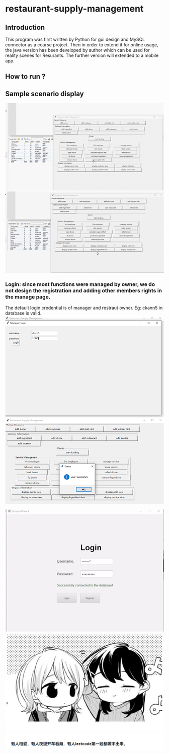 # restaurant-supply-management
## Introduction
This program was first written by Python for gui design and MySQL connector as a course project. Then in order to extend it for online usage, the java version has been developed by author which can be used for reality scenes for Resurants. The further version will extended to a mobile app.

## How to run ?

## Sample scenario display

![](https://github.com/aMian-9987/restaurant-supply-management/blob/main/Figures/restaurant.gif)
![](https://github.com/aMian-9987/restaurant-supply-management/blob/main/Figures/purchase.gif)

### Login: since most functions were managed by owner, we do not design the registration and adding other members rights in the manage page.
The default login credential is of manager and restraut owner. Eg: ckann5 in database is valid.
![image](https://github.com/aMian-9987/restaurant-supply-management/blob/main/Figures/suc1.png)
![image](https://github.com/aMian-9987/restaurant-supply-management/blob/main/Figures/suc2.png)

![](https://github.com/aMian-9987/restaurant-supply-management/blob/main/Figures/admin.gif)
![image](./desktop.png)
